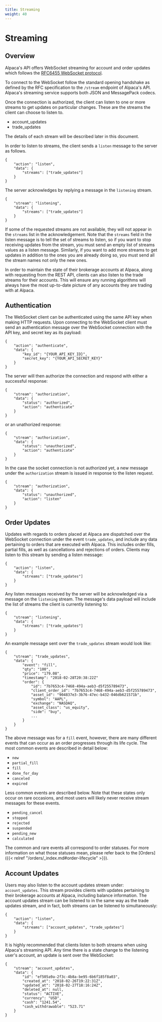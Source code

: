 ```yaml
---
title: Streaming
weight: 40
---
```


# Streaming

## Overview
Alpaca's API offers WebSocket streaming for account and order updates which follows the [RFC6455 WebSocket protocol](https://tools.ietf.org/html/rfc6455).

To connect to the WebSocket follow the standard opening handshake as defined by the RFC specification to the `/stream`
endpoint of Alpaca's API. Alpaca's streaming service supports both JSON and MessagePack codecs.

Once the connection is authorized, the client can listen to one or more streams
to get updates on particular changes.  These are the streams the client can
choose to listen to.

- account_updates
- trade_updates

The details of each stream will be described later in this document.

In order to listen to streams, the client sends a `listen` message
to the server as follows.
```
{
    "action": "listen",
    "data": {
        "streams": ["trade_updates"]
    }
}
```

The server acknowledges by replying a message in the `listening` stream.

```
{
    "stream": "listening",
    "data": {
        "streams": ["trade_updates"]
    }
}
```

If some of the requested streams are not available, they will not appear
in the `streams` list in the acknowledgement.
Note that the `streams` field in the listen message is to tell
the set of streams to listen, so if you want to stop receiving
updates from the stream, you must send an empty list of streams
values as a listen message.  Similarly, if you want to add more
streams to get updates in addition to the ones you are already
doing so, you must send all the stream names not only the new
ones.

In order to maintain the state of their brokerage accounts at Alpaca, along with requesting from the REST API, clients can also
listen to the trade streams for their accounts. This will ensure any running algorithms will always have the most up-to-date
picture of any accounts they are trading with at Alpaca.

## Authentication
The WebSocket client can be authenticated using the same API key when making HTTP requests. Upon connecting to the WebSocket
client must send an authentication message over the WebSocket connection with the API key, and secret key as its payload:
```
{
    "action": "authenticate",
    "data": {
        "key_id": "{YOUR_API_KEY_ID}",
        "secret_key": "{YOUR_API_SECRET_KEY}"
    }
}
```

The server will then authorize the connection and respond with either a successful response:

```
{
    "stream": "authorization",
    "data": {
        "status": "authorized",
        "action": "authenticate"
    }
}
```

or an unathorized response:

```
{
    "stream": "authorization",
    "data": {
        "status": "unauthorized",
        "action": "authenticate"
    }
}
```

In the case the socket connection is not authorized yet, a new message under
the `authorization` stream is issued in response to the listen request.

```
{
    "stream": "authorization",
    "data": {
        "status": "unauthorized",
        "action": "listen"
    }
}
```

## Order Updates
Updates with regards to orders placed at Alpaca are dispatched over the WebSocket connection under the event `trade_updates`, and include
any data pertaining to orders that are executed with Alpaca. This includes order fills, partial fills, as well as cancellations and
rejections of orders. Clients may listen to this stream by sending a listen message:

```
{
    "action": "listen",
    "data": {
        "streams": ["trade_updates"]
    }
}
```

Any listen messages received by the server will be acknowledged via a message on the `listening` stream. The message's
data payload will include the list of streams the client is currently listening to:

```
{
    "stream": "listening",
    "data": {
        "streams": ["trade_updates"]
    }
}
```

An example message sent over the `trade_updates` stream would look like:
```
{
    "stream": "trade_updates",
    "data": {
        "event": "fill",
        "qty": "100",
        "price": "179.08",
        "timestamp": "2018-02-28T20:38:22Z"
        "order": {
            "id": "7b7653c4-7468-494a-aeb3-d5f255789473",
            "client_order_id": "7b7653c4-7468-494a-aeb3-d5f255789473",
            "asset_id": "904837e3-3b76-47ec-b432-046db621571b",
            "symbol": "AAPL",
            "exchange": "NASDAQ",
            "asset_class": "us_equity",
            "side": "buy",
            ...
        }
    }
}
```

The above message was for a `fill` event, however, there are many different events that can occur as an order progresses
through its life cycle. The most common events are described in detail below:

- `new`
- `partial_fill`
- `fill`
- `done_for_day`
- `canceled`
- `expired`

Less common events are described below. Note that these states only occur on rare occasions, and most users will likely never
receive stream messages for these events.

- `pending_cancel`
- `stopped`
- `rejected`
- `suspended`
- `pending_new`
- `calculated`

The common and rare events all correspond to order statuses. For more information on what those statuses mean, please refer
back to the [Orders]({{< relref "/orders/_index.md#order-lifecycle" >}}).

## Account Updates
Users may also listen to the account updates stream under: `account_updates`. This stream provides clients with updates pertaining
to their brokerage accounts at Alpaca, including balance information. The account updates stream can be listened to in the same
way as the trade updates stream, and in fact, both streams can be listened to simultaneously:

```
{
    "action": "listen",
    "data": {
        "streams": ["account_updates", "trade_updates"]
    }
}
```

It is highly recommended that clients listen to both streams when using Alpaca's streaming API. Any time there is a state change to the listening user's account, an update is sent over the WebSocket:
```
{
    "stream": "account_updates",
    "data": {
        "id": "ef505a9a-2f3c-4b8a-be95-6b6f185f8a03",
        "created_at": "2018-02-26T19:22:31Z",
        "updated_at": "2018-02-27T18:16:24Z",
        "deleted_at": null,
        "status": "ACTIVE",
        "currency": "USD",
        "cash": "1241.54",
        "cash_withdrawable": "523.71"
    }
}
```
